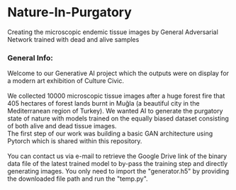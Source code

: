 # Nature-In-Purgatory
Creating the microscopic endemic tissue images by General Adversarial Network trained with dead and alive samples 

### General Info:<br> 
Welcome to our Generative AI project which the outputs were on display for a modern art exhibition of Culture Civic.<br><br>We collected 10000 microscopic tissue images after a huge forest fire that 405 hectares of forest lands burnt in Muğla (a beautiful city in the Mediterranean region of Turkey). We wanted AI to generate the purgatory state of nature with models trained on the equally biased dataset consisting of both alive and dead tissue images.<br>The first step of our work was building a basic GAN architecture using Pytorch which is shared within this repository.<br><br>You can contact us via e-mail to retrieve the Google Drive link of the binary data file of the latest trained model to by-pass the training step and directly generating images. You only need to import the "generator.h5" by providing the downloaded file path and run the "temp.py".

